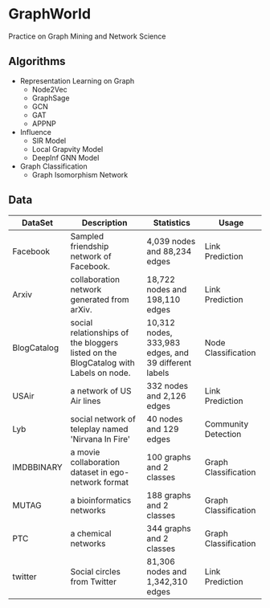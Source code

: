 # GraphWorld
Practice on Graph Mining and Network Science

## Algorithms

* Representation Learning on Graph
    + Node2Vec
    + GraphSage
    + GCN
    + GAT
    + APPNP
* Influence 
    + SIR Model
    + Local Grapvity Model
    + DeepInf GNN Model
* Graph Classification
    + Graph Isomorphism Network
## Data

| DataSet     | Description | Statistics | Usage |
| ----------- | ----------- | ---------- | ----- |
| Facebook    | Sampled friendship network of Facebook. | 4,039 nodes and 88,234 edges | Link Prediction |
| Arxiv       | collaboration network generated from arXiv.  | 18,722 nodes and 198,110 edges | Link Prediction |
| BlogCatalog | social relationships of the bloggers listed on the BlogCatalog with Labels on node. | 10,312 nodes, 333,983 edges, and 39 different labels | Node Classification |
| USAir       | a network of US Air lines  | 332 nodes and 2,126 edges | Link Prediction |
| Lyb         | social network of teleplay named 'Nirvana In Fire' | 40 nodes and 129 edges | Community Detection |
| IMDBBINARY  | a movie collaboration dataset in ego-network format | 100 graphs and 2 classes | Graph Classification |
| MUTAG  | a bioinformatics networks | 188 graphs and 2 classes | Graph Classification |
| PTC  | a chemical networks | 344 graphs and 2 classes | Graph Classification |
| twitter  | Social circles from Twitter  | 81,306 nodes and 1,342,310 edges | Link Prediction |